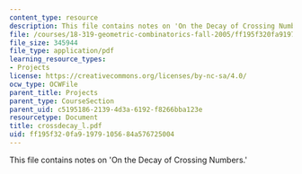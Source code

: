 ```yaml
---
content_type: resource
description: This file contains notes on 'On the Decay of Crossing Numbers.'
file: /courses/18-319-geometric-combinatorics-fall-2005/ff195f320fa91979105684a576725004_crossdecay_l.pdf
file_size: 345944
file_type: application/pdf
learning_resource_types:
- Projects
license: https://creativecommons.org/licenses/by-nc-sa/4.0/
ocw_type: OCWFile
parent_title: Projects
parent_type: CourseSection
parent_uid: c5195186-2139-4d3a-6192-f8266bba123e
resourcetype: Document
title: crossdecay_l.pdf
uid: ff195f32-0fa9-1979-1056-84a576725004
---
```

This file contains notes on 'On the Decay of Crossing Numbers.'